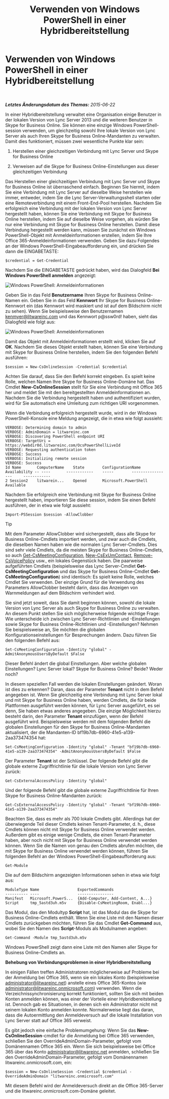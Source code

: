﻿---
title: Verwenden von Windows PowerShell in einer Hybridbereitstellung
TOCTitle: Verwenden von Windows PowerShell in einer Hybridbereitstellung
ms:assetid: b19625d4-4b68-403c-a072-5296aa590556
ms:mtpsurl: https://technet.microsoft.com/de-de/library/Dn362835(v=OCS.15)
ms:contentKeyID: 56269332
ms.date: 06/01/2017
mtps_version: v=OCS.15
ms.translationtype: HT
---

# Verwenden von Windows PowerShell in einer Hybridbereitstellung

 

_**Letztes Änderungsdatum des Themas:** 2015-06-22_

In einer Hybridbereitstellung verwaltet eine Organisation einige Benutzer in der lokalen Version von Lync Server 2013 und die weiteren Benutzer in Skype for Business Online. Sie können eine einzige Windows PowerShell-session verwenden, um gleichzeitig sowohl Ihre lokale Version von Lync Server als auch Ihren Skype for Business Online-Mandanten zu verwalten. Damit dies funktioniert, müssen zwei wesentliche Punkte klar sein:

1.  Herstellen einer gleichzeitigen Verbindung mit Lync Server und Skype for Business Online

2.  Verweisen auf die Skype for Business Online-Einstellungen aus dieser gleichzeitigen Verbindung

Das Herstellen einer gleichzeitigen Verbindung mit Lync Server und Skype for Business Online ist überraschend einfach. Beginnen Sie hiermit, indem Sie eine Verbindung mit Lync Server auf dieselbe Weise herstellen wie immer, entweder, indem Sie die Lync Server-Verwaltungsshell starten oder eine Remoteverbindung mit einem Front-End-Pool herstellen. Nachdem Sie erfolgreich eine Verbindung mit der lokalen Version von Lync Server hergestellt haben, können Sie eine Verbindung mit Skype for Business Online herstellen, indem Sie auf dieselbe Weise vorgehen, als würden Sie nur eine Verbindung mit Skype for Business Online herstellen. Damit diese Verbindung hergestellt werden kann, müssen Sie zunächst ein Windows PowerShell-Objekt mit Anmeldeinformationen erstellen, indem Sie Ihre Office 365-Anmeldeinformationen verwenden. Geben Sie dazu Folgendes an der Windows PowerShell-Eingabeaufforderung ein, und drücken Sie dann die EINGABETASTE:

    $credential = Get-Credential

Nachdem Sie die EINGABETASTE gedrückt haben, wird das Dialogfeld **Bei Windows PowerShell anmelden** angezeigt:

![Windows PowerShell: Anmeldeinformationen](images/Dn362835.0f04e0a1-c9d6-4341-a0bb-ef721c4815fd(OCS.15).png "Windows PowerShell: Anmeldeinformationen")

Geben Sie in das Feld **Benutzername** Ihren Skype for Business Online-Namen ein. Geben Sie in das Feld **Kennwort** Ihr Skype for Business Online-Kennwort ein (das Kennwort wird maskiert und ist auf dem Bildschirm nicht zu sehen). Wenn Sie beispielsweise den Benutzernamen kenmyer@litwareinc.com und das Kennwort p@ssw0rd\! haben, sieht das Dialogfeld wie folgt aus:

![Windows PowerShell: Anmeldeinformationen](images/Dn362835.85977a0e-b14a-4aec-a45e-8548e9c9f691(OCS.15).png "Windows PowerShell: Anmeldeinformationen")

Damit das Objekt mit Anmeldeinformationen erstellt wird, klicken Sie auf **OK**. Nachdem Sie dieses Objekt erstellt haben, können Sie eine Verbindung mit Skype for Business Online herstellen, indem Sie den folgenden Befehl ausführen:

    $session = New-CsOnlineSession -Credential $credential

Achten Sie darauf, dass Sie den Befehl korrekt eingeben. Es spielt keine Rolle, welchen Namen Ihre Skype for Business Online-Domäne hat. Das Cmdlet **New-CsOnlineSession** stellt für Sie eine Verbindung mit Office 365 her und meldet Sie mit den bereitgestellten Anmeldeinformationen an. Nachdem Sie die Verbindung hergestellt haben und authentifiziert wurden, wird für Sie automatisch eine Umleitung zum richtigen URI vorgenommen.

Wenn die Verbindung erfolgreich hergestellt wurde, wird in der Windows PowerShell-Konsole eine Meldung angezeigt, die in etwa wie folgt aussieht:

    VERBOSE: Determining domain to admin
    VERBOSE: AdminDomain = litwareinc.com
    VERBOSE: Discovering PowerShell endpoint URI
    VERBOSE: TargetUri = https://webdir0d.litwareinc.com/OcsPowerShellLiveId
    VERBOSE: Requesting authentication token
    VERBOSE: Success
    VERBOSE: Initializing remote session
    VERBOSE: Success
    Id Name       ComputerName    State        ConfigurationName     Availability -- ----       ------------    -----        -----------------     ------------
    2 Session2    litwarein...    Opened       Microsoft.PowerShell  Available

Nachdem Sie erfolgreich eine Verbindung mit Skype for Business Online hergestellt haben, importieren Sie diese session, indem Sie einen Befehl ausführen, der in etwa wie folgt aussieht:

    Import-PSSession $session -AllowClobber


> [!TIP]
> Mit dem Parameter AllowClobber wird sichergestellt, dass alle Skype for Business Online-Cmdlets importiert werden, und zwar auch die Cmdlets, die dieselben Namen haben wie die normalen Lync Server-Cmdlets. Dies sind sehr viele Cmdlets, da die meisten Skype for Business Online-Cmdlets, so auch <A href="get-csmeetingconfiguration.md">Get-CsMeetingConfiguration</A>, <A href="new-csexumcontact.md">New-CsExUmContact</A>, <A href="remove-csvoicepolicy.md">Remove-CsVoicePolicy</A> usw., ein lokales Gegenstück haben. Die paarweise aufgeführten Cmdlets (beispielsweise das Lync Server-Cmdlet <STRONG>Get-CsMeetingConfiguration</STRONG> und das Skype for Business Online-Cmdlet <STRONG>Get-CsMeetingConfiguration</STRONG>) sind identisch: Es spielt keine Rolle, welches Cmdlet Sie verwenden. Der einzige Grund für die Verwendung des Parameters AllowClobber besteht darin, dass das Anzeigen von Warnmeldungen auf dem Bildschirm verhindert wird.



Sie sind jetzt soweit, dass Sie damit beginnen können, sowohl die lokale Version von Lync Server als auch Skype for Business Online zu verwalten. An diesem Punkt stellen Sie sich möglicherweise folgende wichtige Frage: Wie unterscheide ich zwischen Lync Server-Richtlinien und -Einstellungen sowie Skype for Business Online-Richtlinien und -Einstellungen? Nehmen Sie beispielsweise an, Sie möchten die globalen Konfigurationseinstellungen für Besprechungen ändern. Dazu führen Sie den folgenden Befehl aus:

    Set-CsMeetingConfiguration -Identity "global" -AdmitAnonymousUsersByDefault $False

Dieser Befehl ändert die global Einstellungen. Aber welche globalen Einstellungen? Lync Server lokal? Skype for Business Online? Beide? Weder noch?

In diesem speziellen Fall werden die lokalen Einstellungen geändert. Woran ist dies zu erkennen? Daran, dass der Parameter **Tenant** nicht in dem Befehl angegeben ist. Wenn Sie gleichzeitig eine Verbindung mit Lync Server lokal und mit Skype for Business Online haben, werden Cmdlets, die für beide Plattformen ausgeführt werden können, für Lync Server ausgeführt, es sei denn, Sie haben etwas anderes angegeben. Die einzige Möglichkeit hierzu besteht darin, den Parameter **Tenant** einzufügen, wenn der Befehl ausgeführt wird. Beispielsweise werden mit dem folgenden Befehl die globalen Einstellungen für den Skype for Business Online-Mandanten aktualisiert, der die Mandanten-ID bf19b7db-6960-41e5-a139-2aa373474354 hat:

    Set-CsMeetingConfiguration -Identity "global" -Tenant "bf19b7db-6960-41e5-a139-2aa373474354" -AdmitAnonymousUsersByDefault $False

Der Parameter **Tenant** ist der Schlüssel. Der folgende Befehl gibt die globale externe Zugriffrichtlinie für die lokale Version von Lync Server zurück:

    Get-CsExternalAccessPolicy -Identity "global"

Und der folgende Befehl gibt die globale externe Zugriffrichtlinie für Ihren Skype for Business Online-Mandanten zurück:

    Get-CsExternalAccessPolicy -Identity "global" -Tenant "bf19b7db-6960-41e5-a139-2aa373474354"

Beachten Sie, dass es mehr als 700 lokale Cmdlets gibt. Allerdings hat der überwiegende Teil dieser Cmdlets keinen Tenant-Parameter, d. h., diese Cmdlets können nicht mit Skype for Business Online verwendet werden. Außerdem gibt es einige wenige Cmdlets, die einen Tenant-Parameter haben, aber noch nicht mit Skype for Business Online verwendet werden können. Wenn Sie die Namen von genau den Cmdlets abrufen möchten, die mit Skype for Business Online verwendet werden können, führen Sie folgenden Befehl an der Windows PowerShell-Eingabeaufforderung aus:

    Get-Module

Die auf dem Bildschirm angezeigten Informationen sehen in etwa wie folgt aus:

    ModuleType Name                 ExportedCommands
    ---------- ----                 ----------------
    Manifest   Microsoft.PowerS...  {Add-Computer, Add-Content, A...}
    Script     tmp_5astd3uh.m5v     {Disable-CsMeetingRoom, Enabl...}

Das Modul, das den Modultyp **Script** hat, ist das Modul das die Skype for Business Online-Cmdlets enthält. Wenn Sie eine Liste mit den Namen dieser Cmdlets zurückgeben möchten, führen Sie das Cmdlet **Get-Command** aus, wobei Sie den Namen des **Script**-Moduls als Modulnamen angeben:

    Get-Command -Module tmp_5astd3uh.m5v

Windows PowerShell zeigt dann eine Liste mit den Namen aller Skype for Business Online-Cmdlets an.

**Behebung von Verbindungsproblemen in einer Hybridbereitstellung**

In einigen Fällen treffen Administratoren möglicherweise auf Probleme bei der Anmeldung bei Office 365, wenn sie ein lokales Konto (beispielsweise administrator@litwareinc.net) anstelle eines Office 365-Kontos (wie administrator@litwareinc.onmicrosoft.com) verwenden. Wenn die Verzeichnissynchronisierung korrekt funktioniert, sollten Sie sich mit beiden Konten anmelden können, was einer der Vorteile einer Hybridbereitstellung ist. Dennoch gab es Situationen, in denen sich ein Administrator nicht mit seinem lokalen Konto anmelden konnte. Normalerweise liegt das daran, dass die Autoermittlung den Anmeldeversuch auf die lokale Installation von Lync Server statt auf Office 365 verweist.

Es gibt jedoch eine einfache Problemumgehung: Wenn Sie das **New-CsOnlineSession**-cmdlet für die Anmeldung bei Office 365 verwenden, schließen Sie den OverrideAdminDomain-Parameter, gefolgt vom Domänennamen Office 365 ein. Wenn Sie sich beispielsweise bei Office 365 über das Konto administrator@litwareinc.net anmelden, schließen Sie den OverrideAdminDomain-Parameter, gefolgt vom Domänennamen litwareinc.onmicrosoft.com, ein:

    $session = New-CsOnlineSession -Credential $credential -OverrideAdminDomain "litwareinc.onmicrosoft.com"

Mit diesem Befehl wird der Anmeldeversuch direkt an die Office 365-Server und die litwareinc.onmicrosoft.com-Domäne geleitet.

